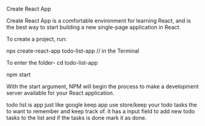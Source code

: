 Create React App

Create React App is a comfortable environment for learning React, and is the best way to start building a new single-page application in React.

To create a project, run:

npx create-react-app todo-list-app       // in the Terminal

To enter the folder-
cd todo-list-app

npm start

With the start argument, NPM will begin the process to make a development server available for your React application.


todo list is app just like google keep app use store/keep your todo tasks the to want to
remember and keep track of.
it has a input field to add new todo tasks to the list and if the tasks is done mark it as done.